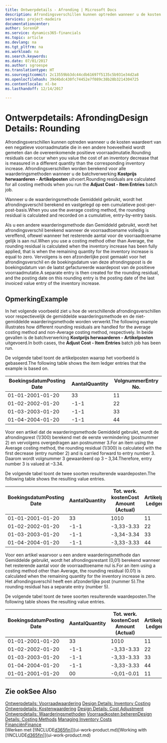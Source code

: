 ```yaml
---
title: Ontwerpdetails - Afronding | Microsoft Docs
description: Afrondingsverschillen kunnen optreden wanneer u de kosten waardeert van een negatieve voorraadmutatie die in een andere hoeveelheid wordt gemeten dan de overeenkomende positieve voorraadmutatie. Afrondingsverschillen worden berekend voor alle waarderingsmethoden wanneer u de batchverwerking **Kostprijs herwaarderen - Artikelposten** uitvoert.
services: project-madeira
documentationcenter: 
author: SorenGP
ms.service: dynamics365-financials
ms.topic: article
ms.devlang: na
ms.tgt_pltfrm: na
ms.workload: na
ms.search.keywords: 
ms.date: 07/01/2017
ms.author: sgroespe
ms.translationtype: HT
ms.sourcegitcommit: 2c13559bb3dc44cdb61697f5135c5b931e34d2a8
ms.openlocfilehash: 39d4bdc430fc74452e7f089c38b28b3214304725
ms.contentlocale: nl-be
ms.lasthandoff: 12/14/2017

---
```

# <a name="design-details-rounding"></a><span data-ttu-id="9d896-104">Ontwerpdetails: Afronding</span><span class="sxs-lookup"><span data-stu-id="9d896-104">Design Details: Rounding</span></span>
<span data-ttu-id="9d896-105">Afrondingsverschillen kunnen optreden wanneer u de kosten waardeert van een negatieve voorraadmutatie die in een andere hoeveelheid wordt gemeten dan de overeenkomende positieve voorraadmutatie.</span><span class="sxs-lookup"><span data-stu-id="9d896-105">Rounding residuals can occur when you value the cost of an inventory decrease that is measured in a different quantity than the corresponding inventory increase.</span></span> <span data-ttu-id="9d896-106">Afrondingsverschillen worden berekend voor alle waarderingsmethoden wanneer u de batchverwerking **Kostprijs herwaarderen - Artikelposten** uitvoert.</span><span class="sxs-lookup"><span data-stu-id="9d896-106">Rounding residuals are calculated for all costing methods when you run the **Adjust Cost - Item Entries** batch job.</span></span>  

 <span data-ttu-id="9d896-107">Wanneer u de waarderingsmethode Gemiddeld gebruikt, wordt het afrondingsverschil berekend en vastgelegd op een cumulatieve post-per-post-basis.</span><span class="sxs-lookup"><span data-stu-id="9d896-107">When you use the average costing method, the rounding residual is calculated and recorded on a cumulative, entry-by-entry basis.</span></span>  

 <span data-ttu-id="9d896-108">Als u een andere waarderingsmethode dan Gemiddeld gebruikt, wordt het afrondingsverschil berekend wanneer de voorraadtoename volledig is vereffend, oftewel wanneer het resterende aantal voor de voorraadtoename gelijk is aan nul.</span><span class="sxs-lookup"><span data-stu-id="9d896-108">When you use a costing method other than Average, the rounding residual is calculated when the inventory increase has been fully applied, that is when the remaining quantity for the inventory increase is equal to zero.</span></span> <span data-ttu-id="9d896-109">Vervolgens is een afzonderlijke post gemaakt voor het afrondingsverschil en de boekingsdatum van deze afrondingspost is de boekingsdatum van de laatst gefactureerde waardepost van de positieve voorraadmutatie.</span><span class="sxs-lookup"><span data-stu-id="9d896-109">A separate entry is then created for the rounding residual, and the posting date on this rounding entry is the posting date of the last invoiced value entry of the inventory increase.</span></span>  

## <a name="example"></a><span data-ttu-id="9d896-110">Opmerking</span><span class="sxs-lookup"><span data-stu-id="9d896-110">Example</span></span>  
 <span data-ttu-id="9d896-111">In het volgende voorbeeld ziet u hoe de verschillende afrondingsverschillen voor respectievelijk de gemiddelde waarderingsmethode en de niet-gemiddelde waarderingsmethode worden verwerkt.</span><span class="sxs-lookup"><span data-stu-id="9d896-111">The following example illustrates how different rounding residuals are handled for the average costing method and non-Average costing method, respectively.</span></span> <span data-ttu-id="9d896-112">In beide gevallen is de batchverwerking **Kostprijs herwaarderen - Artikelposten** uitgevoerd.</span><span class="sxs-lookup"><span data-stu-id="9d896-112">In both cases, the **Adjust Cost - Item Entries** batch job has been run.</span></span>  

 <span data-ttu-id="9d896-113">De volgende tabel toont de artikelposten waarop het voorbeeld is gebaseerd.</span><span class="sxs-lookup"><span data-stu-id="9d896-113">The following table shows the item ledger entries that the example is based on.</span></span>  

|<span data-ttu-id="9d896-114">Boekingsdatum</span><span class="sxs-lookup"><span data-stu-id="9d896-114">Posting Date</span></span>|<span data-ttu-id="9d896-115">Aantal</span><span class="sxs-lookup"><span data-stu-id="9d896-115">Quantity</span></span>|<span data-ttu-id="9d896-116">Volgnummer</span><span class="sxs-lookup"><span data-stu-id="9d896-116">Entry No.</span></span>|  
|------------------|--------------|---------------|  
|<span data-ttu-id="9d896-117">01-01-20</span><span class="sxs-lookup"><span data-stu-id="9d896-117">01-01-20</span></span>|<span data-ttu-id="9d896-118">3</span><span class="sxs-lookup"><span data-stu-id="9d896-118">3</span></span>|<span data-ttu-id="9d896-119">1</span><span class="sxs-lookup"><span data-stu-id="9d896-119">1</span></span>|  
|<span data-ttu-id="9d896-120">01-02-20</span><span class="sxs-lookup"><span data-stu-id="9d896-120">02-01-20</span></span>|<span data-ttu-id="9d896-121">-1</span><span class="sxs-lookup"><span data-stu-id="9d896-121">-1</span></span>|<span data-ttu-id="9d896-122">2</span><span class="sxs-lookup"><span data-stu-id="9d896-122">2</span></span>|  
|<span data-ttu-id="9d896-123">01-03-20</span><span class="sxs-lookup"><span data-stu-id="9d896-123">03-01-20</span></span>|<span data-ttu-id="9d896-124">-1</span><span class="sxs-lookup"><span data-stu-id="9d896-124">-1</span></span>|<span data-ttu-id="9d896-125">3</span><span class="sxs-lookup"><span data-stu-id="9d896-125">3</span></span>|  
|<span data-ttu-id="9d896-126">01-04-20</span><span class="sxs-lookup"><span data-stu-id="9d896-126">04-01-20</span></span>|<span data-ttu-id="9d896-127">-1</span><span class="sxs-lookup"><span data-stu-id="9d896-127">-1</span></span>|<span data-ttu-id="9d896-128">4</span><span class="sxs-lookup"><span data-stu-id="9d896-128">4</span></span>|  

 <span data-ttu-id="9d896-129">Voor een artikel dat de waarderingsmethode Gemiddeld gebruikt, wordt de afrondingsrest (1/300) berekend met de eerste vermindering (postnummer 2) en vervolgens overgedragen aan postnummer 3.</span><span class="sxs-lookup"><span data-stu-id="9d896-129">For an item using the Average costing method, the rounding residual (1/300) is calculated with the first decrease (entry number 2) and is carried forward to entry number 3.</span></span> <span data-ttu-id="9d896-130">Daarom wordt volgnummer 3 gewaardeerd op 3 – 3,34.</span><span class="sxs-lookup"><span data-stu-id="9d896-130">Therefore, entry number 3 is valued at –3.34.</span></span>  

 <span data-ttu-id="9d896-131">De volgende tabel toont de twee soorten resulterende waardeposten.</span><span class="sxs-lookup"><span data-stu-id="9d896-131">The following table shows the resulting value entries.</span></span>  

|<span data-ttu-id="9d896-132">Boekingsdatum</span><span class="sxs-lookup"><span data-stu-id="9d896-132">Posting Date</span></span>|<span data-ttu-id="9d896-133">Aantal</span><span class="sxs-lookup"><span data-stu-id="9d896-133">Quantity</span></span>|<span data-ttu-id="9d896-134">Tot. werk. kosten</span><span class="sxs-lookup"><span data-stu-id="9d896-134">Cost Amount (Actual)</span></span>|<span data-ttu-id="9d896-135">Artikelpostnr.</span><span class="sxs-lookup"><span data-stu-id="9d896-135">Item Ledger Entry No.</span></span>|<span data-ttu-id="9d896-136">Volgnummer</span><span class="sxs-lookup"><span data-stu-id="9d896-136">Entry No.</span></span>|  
|------------------|--------------|----------------------------|---------------------------|---------------|  
|<span data-ttu-id="9d896-137">01-01-20</span><span class="sxs-lookup"><span data-stu-id="9d896-137">01-01-20</span></span>|<span data-ttu-id="9d896-138">3</span><span class="sxs-lookup"><span data-stu-id="9d896-138">3</span></span>|<span data-ttu-id="9d896-139">10</span><span class="sxs-lookup"><span data-stu-id="9d896-139">10</span></span>|<span data-ttu-id="9d896-140">1</span><span class="sxs-lookup"><span data-stu-id="9d896-140">1</span></span>|<span data-ttu-id="9d896-141">1</span><span class="sxs-lookup"><span data-stu-id="9d896-141">1</span></span>|  
|<span data-ttu-id="9d896-142">01-02-20</span><span class="sxs-lookup"><span data-stu-id="9d896-142">02-01-20</span></span>|<span data-ttu-id="9d896-143">-1</span><span class="sxs-lookup"><span data-stu-id="9d896-143">-1</span></span>|<span data-ttu-id="9d896-144">-3,33</span><span class="sxs-lookup"><span data-stu-id="9d896-144">-3.33</span></span>|<span data-ttu-id="9d896-145">2</span><span class="sxs-lookup"><span data-stu-id="9d896-145">2</span></span>|<span data-ttu-id="9d896-146">2</span><span class="sxs-lookup"><span data-stu-id="9d896-146">2</span></span>|  
|<span data-ttu-id="9d896-147">01-03-20</span><span class="sxs-lookup"><span data-stu-id="9d896-147">03-01-20</span></span>|<span data-ttu-id="9d896-148">-1</span><span class="sxs-lookup"><span data-stu-id="9d896-148">-1</span></span>|<span data-ttu-id="9d896-149">-3,34</span><span class="sxs-lookup"><span data-stu-id="9d896-149">-3.34</span></span>|<span data-ttu-id="9d896-150">3</span><span class="sxs-lookup"><span data-stu-id="9d896-150">3</span></span>|<span data-ttu-id="9d896-151">3</span><span class="sxs-lookup"><span data-stu-id="9d896-151">3</span></span>|  
|<span data-ttu-id="9d896-152">01-04-20</span><span class="sxs-lookup"><span data-stu-id="9d896-152">04-01-20</span></span>|<span data-ttu-id="9d896-153">-1</span><span class="sxs-lookup"><span data-stu-id="9d896-153">-1</span></span>|<span data-ttu-id="9d896-154">-3,33</span><span class="sxs-lookup"><span data-stu-id="9d896-154">-3.33</span></span>|<span data-ttu-id="9d896-155">4</span><span class="sxs-lookup"><span data-stu-id="9d896-155">4</span></span>|<span data-ttu-id="9d896-156">4</span><span class="sxs-lookup"><span data-stu-id="9d896-156">4</span></span>|  

 <span data-ttu-id="9d896-157">Voor een artikel waarvoor u een andere waarderingsmethode dan Gemiddelde gebruikt, wordt het afrondingsrestant (0,01) berekend wanneer het resterende aantal voor de voorraadtoename nul is.</span><span class="sxs-lookup"><span data-stu-id="9d896-157">For an item using a costing method other than Average, the rounding residual (0.01) is calculated when the remaining quantity for the inventory increase is zero.</span></span> <span data-ttu-id="9d896-158">Het afrondingsverschil heeft een afzonderlijke post (nummer 5).</span><span class="sxs-lookup"><span data-stu-id="9d896-158">The rounding residual has a separate entry (number 5).</span></span>  

 <span data-ttu-id="9d896-159">De volgende tabel toont de twee soorten resulterende waardeposten.</span><span class="sxs-lookup"><span data-stu-id="9d896-159">The following table shows the resulting value entries.</span></span>  

|<span data-ttu-id="9d896-160">Boekingsdatum</span><span class="sxs-lookup"><span data-stu-id="9d896-160">Posting Date</span></span>|<span data-ttu-id="9d896-161">Aantal</span><span class="sxs-lookup"><span data-stu-id="9d896-161">Quantity</span></span>|<span data-ttu-id="9d896-162">Tot. werk. kosten</span><span class="sxs-lookup"><span data-stu-id="9d896-162">Cost Amount (Actual)</span></span>|<span data-ttu-id="9d896-163">Artikelpostnr.</span><span class="sxs-lookup"><span data-stu-id="9d896-163">Item Ledger Entry No.</span></span>|<span data-ttu-id="9d896-164">Volgnummer</span><span class="sxs-lookup"><span data-stu-id="9d896-164">Entry No.</span></span>|  
|------------------|--------------|----------------------------|---------------------------|---------------|  
|<span data-ttu-id="9d896-165">01-01-20</span><span class="sxs-lookup"><span data-stu-id="9d896-165">01-01-20</span></span>|<span data-ttu-id="9d896-166">3</span><span class="sxs-lookup"><span data-stu-id="9d896-166">3</span></span>|<span data-ttu-id="9d896-167">10</span><span class="sxs-lookup"><span data-stu-id="9d896-167">10</span></span>|<span data-ttu-id="9d896-168">1</span><span class="sxs-lookup"><span data-stu-id="9d896-168">1</span></span>|<span data-ttu-id="9d896-169">1</span><span class="sxs-lookup"><span data-stu-id="9d896-169">1</span></span>|  
|<span data-ttu-id="9d896-170">01-02-20</span><span class="sxs-lookup"><span data-stu-id="9d896-170">02-01-20</span></span>|<span data-ttu-id="9d896-171">-1</span><span class="sxs-lookup"><span data-stu-id="9d896-171">-1</span></span>|<span data-ttu-id="9d896-172">-3,33</span><span class="sxs-lookup"><span data-stu-id="9d896-172">-3.33</span></span>|<span data-ttu-id="9d896-173">2</span><span class="sxs-lookup"><span data-stu-id="9d896-173">2</span></span>|<span data-ttu-id="9d896-174">2</span><span class="sxs-lookup"><span data-stu-id="9d896-174">2</span></span>|  
|<span data-ttu-id="9d896-175">01-03-20</span><span class="sxs-lookup"><span data-stu-id="9d896-175">03-01-20</span></span>|<span data-ttu-id="9d896-176">-1</span><span class="sxs-lookup"><span data-stu-id="9d896-176">-1</span></span>|<span data-ttu-id="9d896-177">-3,33</span><span class="sxs-lookup"><span data-stu-id="9d896-177">-3.33</span></span>|<span data-ttu-id="9d896-178">3</span><span class="sxs-lookup"><span data-stu-id="9d896-178">3</span></span>|<span data-ttu-id="9d896-179">3</span><span class="sxs-lookup"><span data-stu-id="9d896-179">3</span></span>|  
|<span data-ttu-id="9d896-180">01-04-20</span><span class="sxs-lookup"><span data-stu-id="9d896-180">04-01-20</span></span>|<span data-ttu-id="9d896-181">-1</span><span class="sxs-lookup"><span data-stu-id="9d896-181">-1</span></span>|<span data-ttu-id="9d896-182">-3,33</span><span class="sxs-lookup"><span data-stu-id="9d896-182">-3.33</span></span>|<span data-ttu-id="9d896-183">4</span><span class="sxs-lookup"><span data-stu-id="9d896-183">4</span></span>|<span data-ttu-id="9d896-184">4</span><span class="sxs-lookup"><span data-stu-id="9d896-184">4</span></span>|  
|<span data-ttu-id="9d896-185">01-01-20</span><span class="sxs-lookup"><span data-stu-id="9d896-185">01-01-20</span></span>|<span data-ttu-id="9d896-186">0</span><span class="sxs-lookup"><span data-stu-id="9d896-186">0</span></span>|<span data-ttu-id="9d896-187">-0,01</span><span class="sxs-lookup"><span data-stu-id="9d896-187">-0.01</span></span>|<span data-ttu-id="9d896-188">1</span><span class="sxs-lookup"><span data-stu-id="9d896-188">1</span></span>|<span data-ttu-id="9d896-189">5</span><span class="sxs-lookup"><span data-stu-id="9d896-189">5</span></span>|  

## <a name="see-also"></a><span data-ttu-id="9d896-190">Zie ook</span><span class="sxs-lookup"><span data-stu-id="9d896-190">See Also</span></span>  
 <span data-ttu-id="9d896-191">[Ontwerpdetails: Voorraadwaardering](design-details-inventory-costing.md) </span><span class="sxs-lookup"><span data-stu-id="9d896-191">[Design Details: Inventory Costing](design-details-inventory-costing.md) </span></span>  
 <span data-ttu-id="9d896-192">[Ontwerpdetails: Kostenwaardering](design-details-cost-adjustment.md) </span><span class="sxs-lookup"><span data-stu-id="9d896-192">[Design Details: Cost Adjustment](design-details-cost-adjustment.md) </span></span>  
 <span data-ttu-id="9d896-193">[Ontwerpdetails: Waarderingsmethoden](design-details-costing-methods.md) [Voorraadkosten beheren](finance-manage-inventory-costs.md)</span><span class="sxs-lookup"><span data-stu-id="9d896-193">[Design Details: Costing Methods](design-details-costing-methods.md) [Managing Inventory Costs](finance-manage-inventory-costs.md)</span></span>  
 [<span data-ttu-id="9d896-194">Financiën</span><span class="sxs-lookup"><span data-stu-id="9d896-194">Finance</span></span>](finance.md)  
 <span data-ttu-id="9d896-195">[Werken met [!INCLUDE[d365fin](includes/d365fin_md.md)]](ui-work-product.md)</span><span class="sxs-lookup"><span data-stu-id="9d896-195">[Working with [!INCLUDE[d365fin](includes/d365fin_md.md)]](ui-work-product.md)</span></span>

